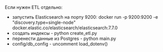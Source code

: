 Если нужен ETL отдельно:
- запустить Elasticsearch на порту 9200: 
docker run -p 9200:9200 -e "discovery.type=single-node" docker.elastic.co/elasticsearch/elasticsearch:7.7.0
- создать индексы - python create_etl.py
- перенести данные из Postgres - python main.py
- config/db_config - uncomment load_dotenv()